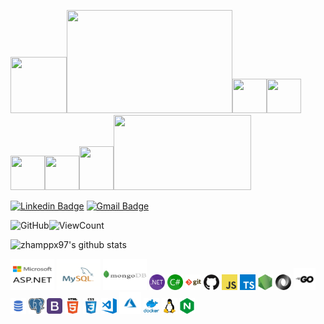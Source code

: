 <img src="https://github.com/zhamppx97/zhamppx97/blob/master/pikachu_pokeball.gif" width="90" height="90"><img src="https://github.com/zhamppx97/zhamppx97/blob/master/charizard.gif" width="265" height="165"><img src="https://github.com/zhamppx97/zhamppx97/blob/master/bulbasaur.gif" width="55" height="55"><img src="https://github.com/zhamppx97/zhamppx97/blob/master/squirtle.gif" width="55" height="55"><img src="https://github.com/zhamppx97/zhamppx97/blob/master/psyduck.gif" width="55" height="55"><img src="https://github.com/zhamppx97/zhamppx97/blob/master/eevee.gif" width="55" height="55"><img src="https://github.com/zhamppx97/zhamppx97/blob/master/jolteon.gif" width="55" height="70"><img src="https://github.com/zhamppx97/zhamppx97/blob/master/mewtwo_mew.gif" width="220" height="120">

[![Linkedin Badge](https://img.shields.io/badge/Woraphon%20Kh-blue?style=flat-square&logo=Linkedin&logoColor=white&link=https://www.linkedin.com/in/woraphon-kh/)](https://www.linkedin.com/in/woraphon-kh/)
[![Gmail Badge](https://img.shields.io/badge/zhamppx.wrp@gmail.com-c14438?style=flat-square&logo=Gmail&logoColor=white&link=mailto:zhamppx.wrp@gmail.com)](mailto:zhamppx.wrp@gmail.com)

<img src="https://img.shields.io/github/followers/zhamppx97.svg?label=GitHub&style=social" alt="GitHub"></a>![ViewCount](https://views.whatilearened.today/views/github/zhamppx97/zhamppx97.svg)

![zhamppx97's github stats](https://github-readme-stats.vercel.app/api?username=zhamppx97&theme=vue&show_icons=true)

<img src="https://raw.githubusercontent.com/github/explore/80688e429a7d4ef2fca1e82350fe8e3517d3494d/topics/aspnet/aspnet.png" width="70" height="50"> <img src="https://raw.githubusercontent.com/github/explore/80688e429a7d4ef2fca1e82350fe8e3517d3494d/topics/mysql/mysql.png" width="70" height="50"> <img src="https://raw.githubusercontent.com/github/explore/80688e429a7d4ef2fca1e82350fe8e3517d3494d/topics/mongodb/mongodb.png" width="70" height="50"> <img src="https://raw.githubusercontent.com/github/explore/93d8a67084f94b2a444e510199a6e7622e5b09a3/topics/dotnet/dotnet.png" width="25" height="25"> <img src="https://raw.githubusercontent.com/github/explore/80688e429a7d4ef2fca1e82350fe8e3517d3494d/topics/csharp/csharp.png" width="25" height="25"> <img src="https://raw.githubusercontent.com/github/explore/80688e429a7d4ef2fca1e82350fe8e3517d3494d/topics/git/git.png" width="25" height="25"> <img src="https://raw.githubusercontent.com/github/explore/78df643247d429f6cc873026c0622819ad797942/topics/github/github.png" width="25" height="25"> <img src="https://raw.githubusercontent.com/github/explore/80688e429a7d4ef2fca1e82350fe8e3517d3494d/topics/javascript/javascript.png" width="25" height="25"> <img src="https://raw.githubusercontent.com/github/explore/80688e429a7d4ef2fca1e82350fe8e3517d3494d/topics/typescript/typescript.png" width="25" height="25"> <img src="https://raw.githubusercontent.com/github/explore/80688e429a7d4ef2fca1e82350fe8e3517d3494d/topics/nodejs/nodejs.png" width="25" height="25"> <img src="https://raw.githubusercontent.com/github/explore/80688e429a7d4ef2fca1e82350fe8e3517d3494d/topics/json/json.png" width="25" height="25"> <img src="https://raw.githubusercontent.com/github/explore/80688e429a7d4ef2fca1e82350fe8e3517d3494d/topics/go/go.png" width="35" height="35"> <img src="https://raw.githubusercontent.com/github/explore/80688e429a7d4ef2fca1e82350fe8e3517d3494d/topics/sql/sql.png" width="25" height="25"> <img src="https://raw.githubusercontent.com/github/explore/80688e429a7d4ef2fca1e82350fe8e3517d3494d/topics/postgresql/postgresql.png" width="25" height="25"> <img src="https://raw.githubusercontent.com/github/explore/80688e429a7d4ef2fca1e82350fe8e3517d3494d/topics/bootstrap/bootstrap.png" width="25" height="25"> <img src="https://raw.githubusercontent.com/github/explore/80688e429a7d4ef2fca1e82350fe8e3517d3494d/topics/html/html.png" width="25" height="25"> <img src="https://raw.githubusercontent.com/github/explore/80688e429a7d4ef2fca1e82350fe8e3517d3494d/topics/css/css.png" width="25" height="25"> <img src="https://raw.githubusercontent.com/github/explore/80688e429a7d4ef2fca1e82350fe8e3517d3494d/topics/visual-studio-code/visual-studio-code.png" width="25" height="25"> <img src="https://raw.githubusercontent.com/github/explore/80688e429a7d4ef2fca1e82350fe8e3517d3494d/topics/azure/azure.png" width="35" height="35"> <img src="https://raw.githubusercontent.com/github/explore/80688e429a7d4ef2fca1e82350fe8e3517d3494d/topics/docker/docker.png" width="25" height="25"> <img src="https://raw.githubusercontent.com/github/explore/80688e429a7d4ef2fca1e82350fe8e3517d3494d/topics/linux/linux.png" width="25" height="25"> <img src="https://raw.githubusercontent.com/github/explore/85cceaeeaf993ca35664dc37ea24f9237fbbfc14/topics/nginx/nginx.png" width="25" height="25">
